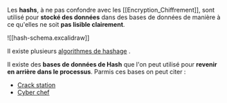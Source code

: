 Les **hashs**, à ne pas confondre avec les [[Encryption_Chiffrement]], sont utilisé pour **stocké des données** dans des bases de données de manière à ce qu'elles ne soit **pas lisible clairement**.

![[hash-schema.excalidraw]]

Il existe plusieurs [algorithmes de hashage](https://assiste.com/Algorithme_de_hachage.html) .

Il existe des **bases de données de Hash** que l'on peut utilisé pour **revenir en arrière dans le processus**.
Parmis ces bases on peut citer :
- [Crack station](https://crackstation.net/)
- [Cyber chef](https://gchq.github.io/CyberChef/)